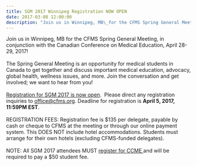 ```yaml
---
title: SGM 2017 Winnipeg Registration NOW OPEN
date: 2017-03-08 12:00:00
description: "Join us in Winnipeg, MB\_for the CFMS Spring General Meeting, in conjunction\_with the Canadian Conference on Medical Education, April 28-29, 2017!"
---
```



Join us in Winnipeg, MB for the CFMS Spring General Meeting, in conjunction with the Canadian Conference on Medical Education, April 28-29, 2017!
<br>
<br>The Spring General Meeting is an opportunity for medical students in Canada to get together and discuss important medical education, advocacy, global health, wellness issues, and more. Join the conversation and get involved; we want to hear from you!
<br>
<br>[Registration for SGM 2017 is now open](http://www.cfms.org/meetings/sgm-2017-winnipeg.html). &nbsp;Please direct any registration inquiries to office@cfms.org. Deadline for registration is **April 5, 2017, 11:59PM EST**.
<br>
<br>REGISTRATION FEES: Registration fee is $135 per delegate, payable by cash or cheque to CFMS at the meeting or through our online payment system. This DOES NOT include hotel accommodations. Students must arrange for their own hotels (excluding CFMS-funded delegates).
<br>
<br>NOTE: All SGM 2017 attendees MUST&nbsp;[register for CCME&nbsp;](https://ers.snapuptickets.com/ers/online-registration-landing.cfm?event=1490&amp;lan=eng)and will be required to pay a $50 student fee.
